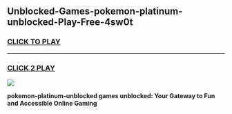 
## Unblocked-Games-pokemon-platinum-unblocked-Play-Free-4sw0t
<h3>
<a href="https://premium76.site?title=pokemon-platinum-unblocked&ref=19M">CLICK TO PLAY</a></h3>
<hr>

<h3>
<a href="https://premium76.site?title=pokemon-platinum-unblocked&ref=19M">CLICK 2 PLAY</a>
  
</h3>

<a href="https://premium76.site?title=pokemon-platinum-unblocked&ref=19M"><img src="https://clearcache.store/games.png"></a>


**pokemon-platinum-unblocked games unblocked: Your Gateway to Fun and Accessible Online Gaming**
